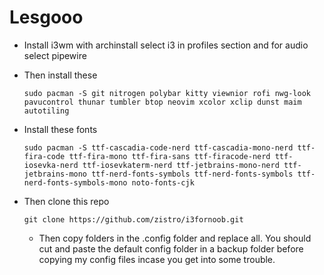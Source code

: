 
# Lesgooo 
* Install i3wm with archinstall select i3 in profiles section and for audio select pipewire

* Then install these

  ```
  sudo pacman -S git nitrogen polybar kitty viewnior rofi nwg-look pavucontrol thunar tumbler btop neovim xcolor xclip dunst maim autotiling 

* Install these fonts
  ```
  sudo pacman -S ttf-cascadia-code-nerd ttf-cascadia-mono-nerd ttf-fira-code ttf-fira-mono ttf-fira-sans ttf-firacode-nerd ttf-iosevka-nerd ttf-iosevkaterm-nerd ttf-jetbrains-mono-nerd ttf-jetbrains-mono ttf-nerd-fonts-symbols ttf-nerd-fonts-symbols ttf-nerd-fonts-symbols-mono noto-fonts-cjk
  ```
* Then clone this repo
  ```
  git clone https://github.com/zistro/i3fornoob.git
  ```

  * Then copy folders in the .config folder and replace all. You should cut and paste the default config folder in a backup folder before copying my config files incase you get into some trouble.


  
